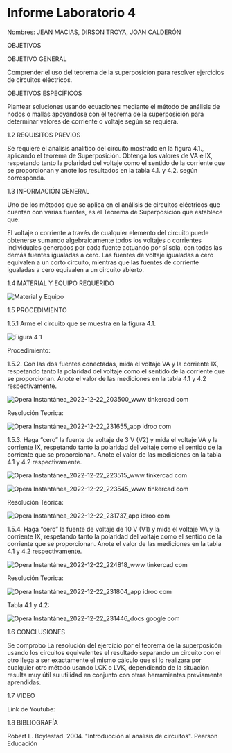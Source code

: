 # Informe Laboratorio 4

Nombres: JEAN MACIAS, DIRSON TROYA, JOAN CALDERÓN

OBJETIVOS

OBJETIVO GENERAL

Comprender el uso del teorema de la superposicíon para resolver ejercicios de circuitos eléctricos.

OBJETIVOS ESPECÍFICOS

Plantear soluciones usando ecuaciones mediante el método de análisis de nodos o mallas apoyandose con el teorema de la superposición para determinar valores de corriente o voltaje según se requiera. 

1.2 REQUISITOS PREVIOS

Se requiere el análisis analítico del circuito mostrado en la figura 4.1., aplicando el teorema de Superposición. Obtenga los valores de VA e IX, respetando tanto la polaridad del voltaje como el sentido de la corriente que se proporcionan y anote los resultados en la tabla 4.1. y 4.2. según corresponda.

1.3 INFORMACIÓN GENERAL

Uno de los métodos que se aplica en el análisis de circuitos eléctricos que cuentan con varias fuentes, es el Teorema de Superposición que establece que:

El voltaje o corriente a través de cualquier elemento del circuito puede obtenerse sumando algebraicamente todos los voltajes o corrientes individuales generados por cada fuente actuando por sí sola, con todas las demás fuentes igualadas a cero. 
Las fuentes de voltaje igualadas a cero equivalen a un corto circuito, mientras que las fuentes de corriente igualadas a cero equivalen a un circuito abierto.

1.4 MATERIAL Y EQUIPO REQUERIDO

![Material y Equipo](https://user-images.githubusercontent.com/117947198/209254494-ceda3d69-9d70-44e4-80d5-c32647077002.png)

1.5 PROCEDIMIENTO

1.5.1 Arme el circuito que se muestra en la figura 4.1.

![Figura 4 1](https://user-images.githubusercontent.com/117947198/209254716-ebbd1577-bd16-45d1-a7e9-689f8fade32b.png)

Procedimiento:

1.5.2. Con las dos fuentes conectadas, mida el voltaje VA y la corriente IX, respetando tanto la polaridad del voltaje como el sentido de la corriente que se proporcionan. Anote el valor de las mediciones en la tabla 4.1 y 4.2 respectivamente.

![Opera Instantánea_2022-12-22_203500_www tinkercad com](https://user-images.githubusercontent.com/117947198/209254937-27a5e707-a1e8-4741-8353-823e7d6036eb.png)

Resolución Teorica: 

![Opera Instantánea_2022-12-22_231655_app idroo com](https://user-images.githubusercontent.com/117947198/209270474-7ccd3939-84dc-4894-8542-75d82ff77336.png)

1.5.3. Haga “cero” la fuente de voltaje de 3 V (V2) y mida el voltaje VA y la corriente IX, respetando tanto la polaridad del voltaje como el sentido de la corriente que se proporcionan. Anote el valor de las mediciones en la tabla 4.1 y 4.2 respectivamente.

![Opera Instantánea_2022-12-22_223515_www tinkercad com](https://user-images.githubusercontent.com/117947198/209266786-ace9d846-23df-43ff-b725-924e88db045c.png)

![Opera Instantánea_2022-12-22_223545_www tinkercad com](https://user-images.githubusercontent.com/117947198/209266795-da22a10c-c01e-41e0-8d24-4048c209404c.png)

Resolución Teorica: 

![Opera Instantánea_2022-12-22_231737_app idroo com](https://user-images.githubusercontent.com/117947198/209270551-96deceab-2099-4455-b246-dc613ad6bf88.png)

1.5.4. Haga “cero” la fuente de voltaje de 10 V (V1) y mida el voltaje VA y la corriente IX, respetando tanto la polaridad del voltaje como el sentido de la corriente que se proporcionan. Anote el valor de las mediciones en la tabla 4.1 y 4.2 respectivamente.

![Opera Instantánea_2022-12-22_224818_www tinkercad com](https://user-images.githubusercontent.com/117947198/209269651-f9926f27-227d-48ef-9065-a4986c83bef5.png)

Resolución Teorica: 

![Opera Instantánea_2022-12-22_231804_app idroo com](https://user-images.githubusercontent.com/117947198/209270607-1f7fd401-b92b-4052-b5a5-8435e36523da.png)

Tabla 4.1 y 4.2:

![Opera Instantánea_2022-12-22_231446_docs google com](https://user-images.githubusercontent.com/117947198/209269843-da880a93-a1e5-4080-85e7-f9c3d83190b9.png)


1.6 CONCLUSIONES

Se comprobo La resolución del ejercicio por el teorema de la superposicón usando los circuitos equivalentes el resultado separando un circuito con el otro llega a ser exactamente el mismo cálculo que si lo realizara por cualquier otro método usando LCK o LVK, dependiendo de la situación resulta muy útil su utilidad en conjunto con otras herramientas previamente aprendidas. 

1.7 VIDEO

Link de Youtube: 

1.8 BIBLIOGRAFÍA

Robert L. Boylestad. 2004. "Introducción al análisis de circuitos". Pearson Educación
